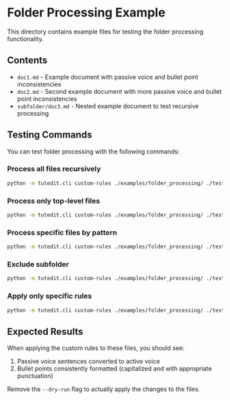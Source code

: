 # Folder Processing Example

This directory contains example files for testing the folder processing functionality.

## Contents

- `doc1.md` - Example document with passive voice and bullet point inconsistencies
- `doc2.md` - Second example document with more passive voice and bullet point inconsistencies
- `subfolder/doc3.md` - Nested example document to test recursive processing

## Testing Commands

You can test folder processing with the following commands:

### Process all files recursively

```bash
python -m tutedit.cli custom-rules ./examples/folder_processing/ ./test_rules/ --recursive --dry-run
```

### Process only top-level files

```bash
python -m tutedit.cli custom-rules ./examples/folder_processing/ ./test_rules/ --dry-run
```

### Process specific files by pattern

```bash
python -m tutedit.cli custom-rules ./examples/folder_processing/ ./test_rules/ --include-pattern "doc1*.md" --dry-run
```

### Exclude subfolder

```bash
python -m tutedit.cli custom-rules ./examples/folder_processing/ ./test_rules/ --exclude-patterns "subfolder/*" --recursive --dry-run
```

### Apply only specific rules

```bash
python -m tutedit.cli custom-rules ./examples/folder_processing/ ./test_rules/ --include-rules passive_voice --recursive --dry-run
```

## Expected Results

When applying the custom rules to these files, you should see:

1. Passive voice sentences converted to active voice
2. Bullet points consistently formatted (capitalized and with appropriate punctuation)

Remove the `--dry-run` flag to actually apply the changes to the files.